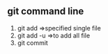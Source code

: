 
##  git command line
1. git add<file> =>specified single file
2. git add -u  =>to add all file
3. git commit

